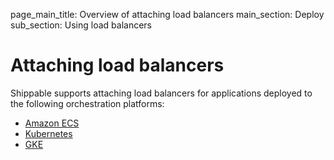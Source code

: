 page_main_title: Overview of attaching load balancers
main_section: Deploy
sub_section: Using load balancers

# Attaching load balancers

Shippable supports attaching load balancers for applications deployed to the following orchestration platforms:

* [Amazon ECS](/deploy/amazon_ecs_lb)
* [Kubernetes](/deploy/kubernetes_lb)
* [GKE](/deploy/gke_lb)
